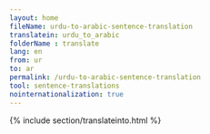 ```yaml
---
layout: home
fileName: urdu-to-arabic-sentence-translation
translatein: urdu_to_arabic
folderName : translate
lang: en
from: ur
to: ar
permalink: /urdu-to-arabic-sentence-translation
tool: sentence-translations
nointernationalization: true
---
```

{% include section/translateinto.html %}
